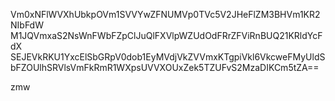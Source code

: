 Vm0xNFlWVXhUbkpOVm1SVVYwZFNUMVp0TVc5V2JHeFlZM3BHVm1KR2NIbFdW
M1JQVmxaS2NsWnFWbFZpClJuQlFXVlpWZUdOdFRrZFViRnBUQ21KRldYcFdX
SEJEVkRKU1YxcElSbGRpV0dob1EyMVdjVkZVVmxKTgpiVkl6VkcweFMyUldS
bFZOUlhSRVlsVmFkRmR1WXpsUVVXOUxZek5TZUFvS2MzaDIKCm5tZA==

zmw